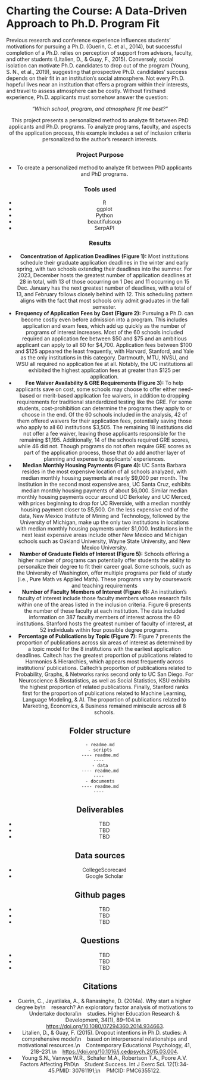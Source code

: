 # Charting the Course: A Data-Driven Approach to Ph.D. Program Fit

Previous research and conference experience influences students’ motivations for pursuing a Ph.D. (Guerin, C. et al., 2014), but successful completion of a Ph.D. relies on perception of support from advisors, faculty, and other students (Litalien, D., & Guay, F., 2015). Conversely, social isolation can motivate Ph.D. candidates to drop out of the program (Young, S. N., et al., 2019), suggesting that prospective Ph.D. candidates’ success depends on their fit in an institution’s social atmosphere. Not every Ph.D. hopeful lives near an institution that offers a program within their interests, and travel to assess atmosphere can be costly. Without firsthand experience, Ph.D. applicants must somehow answer the question:

<center><i>“Which school, program, and atmosphere fit me best?”</i><center>

This project presents a personalized method to analyze fit between PhD applicants and Ph.D. programs. To analyze programs, faculty, and aspects of the application process, this example includes a set of inclusion criteria personalized to the author’s research interests.


### __Project Purpose__    
* To create a personalized method to analyze fit between PhD applicants and PhD programs.

### __Tools used__     
* R
* ggplot
* Python
* beautifulsoup
* SerpAPI

### __Results__    
* <b>Concentration of Application Deadlines (Figure 1):</b> Most institutions schedule their graduate application deadlines in the winter and early spring, with two schools extending their deadlines into the summer. For 2023, December hosts the greatest number of application deadlines at 28 in total, with 13 of those occurring on 1 Dec and 11 occurring on 15 Dec. January has the next greatest number of deadlines, with a total of 13, and February follows closely behind with 12. This scheduling pattern aligns with the fact that most schools only admit graduates in the fall semester.
* <b>Frequency of Application Fees by Cost (Figure 2):</b> Pursuing a Ph.D. can become costly even before admission into a program. This includes application and exam fees, which add up quickly as the number of programs of interest increases. Most of the 60 schools included required an application fee between $50 and $75 and an ambitious applicant can apply to all 60 for $4,700. Application fees between $100 and $125 appeared the least frequently, with Harvard, Stanford, and Yale as the only institutions in this category. Dartmouth, MTU, NVSU, and WSU all required no application fee at all. Notably, the UC institutions all exhibited the highest application fees at greater than $125 per application.
* <b>Fee Waiver Availability & GRE Requirements (Figure 3):</b> To help applicants save on cost, some schools may choose to offer either need-based or merit-based application fee waivers, in addition to dropping requirements for traditional standardized testing like the GRE. For some students, cost-prohibition can determine the programs they apply to or choose in the end. Of the 60 schools included in the analysis, 42 of them offered waivers for their application fees, potentially saving those who apply to all 60 institutions $3,505. The remaining 18 institutions did not offer a fee waiver, leaving those applicants responsible for the remaining $1,195. Additionally, 14 of the schools required GRE scores, while 46 did not. Though programs do not often require GRE scores as part of the application process, those that do add another layer of planning and expense to applicants’ experiences. 
* <b>Median Monthly Housing Payments (Figure 4):</b> UC Santa Barbara resides in the most expensive location of all schools analyzed, with median monthly housing payments at nearly $9,000 per month. The institution in the second most expensive area, UC Santa Cruz, exhibits median monthly housing payments of about $6,000. Similar median monthly housing payments occur around UC Berkeley and UC Merced, with prices beginning to drop for UC Riverside, with a median monthly housing payment closer to $5,500. On the less expensive end of the data, New Mexico Institute of Mining and Technology, followed by the University of Michigan, make up the only two institutions in locations with median monthly housing payments under $1,000. Institutions in the next least expensive areas include other New Mexico and Michigan schools such as Oakland University, Wayne State University, and New Mexico University.
* <b>Number of Graduate Fields of Interest (Figure 5):</b> Schools offering a higher number of programs can potentially offer students the ability to personalize their degree to fit their career goal. Some schools, such as the University of Washington, offer multiple programs per field of study (i.e., Pure Math vs Applied Math). These programs vary by coursework and teaching requirements
* <b>Number of Faculty Members of Interest (Figure 6):</b> An institution’s faculty of interest include those faculty members whose research falls within one of the areas listed in the inclusion criteria. Figure 6 presents the number of these faculty at each institution. The data included information on 387 faculty members of interest across the 60 institutions. Stanford hosts the greatest number of faculty of interest, at 52 individuals within four possible degree programs.
* <b>Percentage of Publications by Topic (Figure 7):</b> Figure 7 presents the proportion of publications across six areas of interest as determined by a topic model for the 8 institutions with the earliest application deadlines. Caltech has the greatest proportion of publications related to Harmonics & Hierarchies, which appears most frequently across institutions’ publications. Caltech’s proportion of publications related to Probability, Graphs, & Networks ranks second only to UC San Diego. For Neuroscience & Biostatistics, as well as Social Statistics, KSU exhibits the highest proportion of related publications. Finally, Stanford ranks first for the proportion of publications related to Machine Learning, Language Modeling, & AI. The proportion of publications related to Marketing, Economics, & Business remained miniscule across all 8 schools. 

## Folder structure

```
- readme.md
- scripts
---- readme.md
---- 
- data
---- readme.md
---- 
- documents
---- readme.md
---- 
```

## Deliverables

* TBD     
* TBD     
* TBD     

## Data sources

* CollegeScorecard
* Google Scholar

## Github pages

* TBD     
* TBD     
* TBD     

## Questions

* TBD     
* TBD     
* TBD    

## Citations

* Guerin, C., Jayatilaka, A., & Ranasinghe, D. (2014a). Why start a higher degree by\n &nbsp; &nbsp;research? An exploratory factor analysis of motivations to Undertake doctoral\n &nbsp; &nbsp;studies. Higher Education Research & Development, 34(1), 89–104.\n &nbsp; &nbsp;https://doi.org/10.1080/07294360.2014.934663.
* Litalien, D., & Guay, F. (2015). Dropout intentions in Ph.D. studies: A comprehensive model\n &nbsp; &nbsp;based on interpersonal relationships and motivational resources.\n &nbsp; &nbsp;Contemporary Educational Psychology, 41, 218–231.\n &nbsp; &nbsp;https://doi.org/10.1016/j.cedpsych.2015.03.004.
* Young S.N., Vanwye W.R., Schafer M.A., Robertson T.A., Poore A.V. Factors Affecting PhD\n &nbsp; &nbsp;Student Success. Int J Exerc Sci. 12(1):34-45.PMID: 30761191;\n &nbsp; &nbsp;PMCID: PMC6355122.   